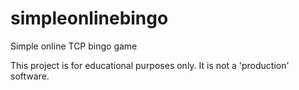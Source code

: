 # simpleonlinebingo
Simple online TCP bingo game

This project is for educational purposes only. It is not a 'production' software.
